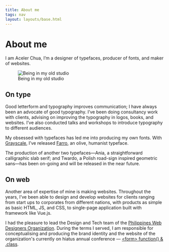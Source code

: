 ```yaml
---
title: About me
tags: nav
layout: layouts/base.html
---
```


# About me

I am Aceler Chua, I’m a designer of typefaces, producer of fonts, and maker of websites.

<figure>
  <img src="/assets/images/fullpic-bw-2016.png" alt="Being in my old studio">
  <figcaption>Being in my old studio</figcaption>
</figure>

## On type

Good letterform and typography improves communication; I have always been an advocate of good typography. I’ve been doing consultancy work with clients, advising on improving the typography in logos, books, and websites. I’ve also conducted talks and workshops to introduce typography to different audiences.

My obsessed with typefaces has led me into producing my own fonts. With [Grayscale](https://grayscale.com.hk), I’ve released [Farro](https://playground.grayscale.design/farro), an olive, humanist typeface.

The production of another two typefaces—Ania, a straightforward calligraphic slab serif; and Twardo, a Polish road-sign inspired geometric sans—has been on-going and will be released in the near future.

## On web

Another area of expertise of mine is making websites. Throughout the years, I’ve been able to design and develop websites for clients ranging from start ups to corporates from different nations, with products as simple as basic HTML, JS, and CSS, to single-page application built with framework like Vue.js.

I had the pleasure to lead the Design and Tech team of the [Philippines Web Designers Organization](https://pwdo.org). During the terms I served, I am responsible for conceptualising and producing the brand identity and the website of the organization's currently on hiatus annual conference — [\<form\> function() & .class](https://scrapbook.formfunctionclass.com).
